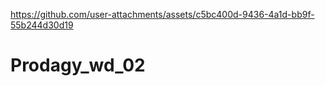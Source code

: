  

https://github.com/user-attachments/assets/c5bc400d-9436-4a1d-bb9f-55b244d30d19

# Prodagy_wd_02
